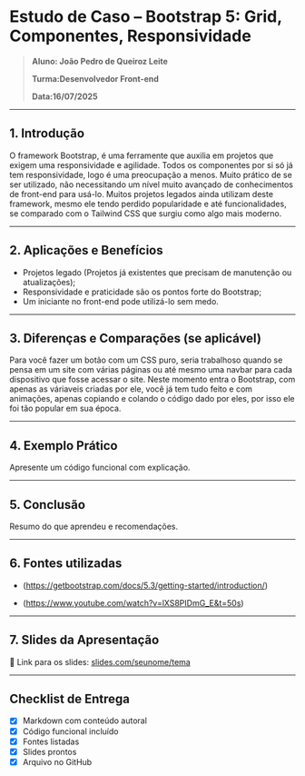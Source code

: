 # Estudo de Caso – Bootstrap 5: Grid, Componentes, Responsividade

> **Aluno: João Pedro de Queiroz Leite** 
>
> **Turma:Desenvolvedor Front-end**
>
> **Data:16/07/2025**

---

## 1. Introdução

O framework Bootstrap, é uma ferramente que auxilia em projetos que exigem uma responsividade e agilidade. Todos os componentes por si só já tem responsividade, logo é uma preocupação a menos. Muito prático de se ser utilizado, não necessitando um nível muito avançado de conhecimentos de front-end para usá-lo. Muitos projetos legados ainda utilizam deste framework, mesmo ele tendo perdido popularidade e até funcionalidades, se comparado com o Tailwind CSS que surgiu como algo mais moderno.

---

## 2. Aplicações e Benefícios

- Projetos legado (Projetos já existentes que precisam de manutenção ou atualizações);
- Responsividade e praticidade são os pontos forte do Bootstrap;
- Um iniciante no front-end pode utilizá-lo sem medo.

---

## 3. Diferenças e Comparações (se aplicável)

Para você fazer um botão com um CSS puro, seria trabalhoso quando se pensa em um site com várias páginas ou até mesmo uma navbar para cada dispositivo que fosse acessar o site. Neste momento entra o Bootstrap, com apenas as váriaveis criadas por ele, você já tem tudo feito e com animações, apenas copiando e colando o código dado por eles, por isso ele foi tão popular em sua época.

---

## 4. Exemplo Prático

Apresente um código funcional com explicação.

---

## 5. Conclusão

Resumo do que aprendeu e recomendações.

---

## 6. Fontes utilizadas

- (https://getbootstrap.com/docs/5.3/getting-started/introduction/)

- (https://www.youtube.com/watch?v=lXS8PIDmG_E&t=50s)

---

## 7. Slides da Apresentação

📎 Link para os slides:
[slides.com/seunome/tema](https://)

---

## Checklist de Entrega

- [x] Markdown com conteúdo autoral
- [x] Código funcional incluído
- [x] Fontes listadas
- [x] Slides prontos
- [x] Arquivo no GitHub